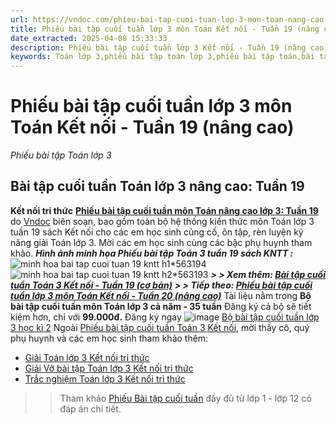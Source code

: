 ```yaml
---
url: https://vndoc.com/phieu-bai-tap-cuoi-tuan-lop-3-mon-toan-nang-cao-tuan-19-225952
title: Phiếu bài tập cuối tuần lớp 3 môn Toán Kết nối - Tuần 19 (nâng cao) - Phiếu bài tập Toán lớp 3 - VnDoc.com
date_extracted: 2025-04-08 15:33:33
description: Phiếu bài tập cuối tuần lớp 3 Kết nối - Tuần 19 (nâng cao) là bài tập cuối tuần nâng cao môn Toán lớp 3, giúp cho các em học sinh ôn tập và nâng cao hơn kiến thức đã được học trong chương trình Toán lớp 3 Tuần 18.
keywords: Toán lớp 3,phiếu bài tập toán lớp 3,phiếu bài tập toán,bài tập cuối tuần,bài tập cuối tuần toán 3 kết nối tuần 19,phiếu bài tập toán 3 tuần 19 kết nối,bài tập cuối tuần 19 kết nối tri thức,đề kiểm tra cuối tuần toán 3 kết nối tri thức,bài tập tuần 19 sách kết nối,phiếu bài tập cuối tuần lớp 3,bài tập cuối tuần lớp 3,phiếu bài tập cuối tuần lớp 3 có lời giải,đáp án phiếu bài tập cuối tuần lớp 3,toán nâng cao lớp 3
---
```


# Phiếu bài tập cuối tuần lớp 3 môn Toán Kết nối - Tuần 19 \(nâng cao\)
_Phiếu bài tập Toán lớp 3_
## **Bài tập cuối tuần Toán lớp 3 nâng cao: Tuần 19**  
**Kết nối tri thức**
[**Phiếu bài tập cuối tuần môn Toán nâng cao lớp 3: Tuần 19**](<https://vndoc.com/phieu-bai-tap-cuoi-tuan-lop-3-mon-toan-nang-cao-tuan-19-225952>) do [Vndoc](<https://vndoc.com/>) biên soạn, bao gồm toàn bộ hệ thống kiến thức môn Toán lớp 3 tuần 19 sách Kết nối cho các em học sinh củng cố, ôn tập, rèn luyện kỹ năng giải Toán lớp 3. Mời các em học sinh cùng các bậc phụ huynh tham khảo.
_**Hình ảnh minh họa Phiếu bài tập Toán 3 tuần 19 sách KNTT :**_
![minh hoa bai tap cuoi tuan 19 kntt h1*563194](https://i.vdoc.vn/data/image/2024/01/10/minh-hoa-bai-tap-cuoi-tuan-19-kntt-h1.jpg)![minh hoa bai tap cuoi tuan 19 kntt h2*563193](https://i.vdoc.vn/data/image/2024/01/10/minh-hoa-bai-tap-cuoi-tuan-19-kntt-h2.jpg)
_**> > Xem thêm: [Bài tập cuối tuần Toán 3 Kết nối - Tuần 19 \(cơ bản\)](<https://vndoc.com/de-kiem-tra-cuoi-tuan-toan-lop-3-tuan-19-de-2-187889>)**_
_**> > Tiếp theo: [Phiếu bài tập cuối tuần lớp 3 môn Toán Kết nối - Tuần 20 \(nâng cao\)](<https://vndoc.com/phieu-bai-tap-cuoi-tuan-lop-3-mon-toan-nang-cao-tuan-20-226267>)**_
Tài liệu nằm trong **Bộ bài tập cuối tuần môn Toán lớp 3 cả năm - 35 tuần**
Đăng ký cả bộ sẽ tiết kiệm hơn, chỉ với **99.000đ.**
Đăng ký ngay ![image](https://i.vdoc.vn/data/image/2022/08/26/ban-tay.svg) [Bộ bài tập cuối tuần lớp 3 học kì 2](<https://vndoc.com/bai-tap-cuoi-tuan-toan-lop-3-ket-noi-tri-thuc-hoc-ki-2-nang-cao-315334>)
Ngoài [Phiếu bài tập cuối tuần Toán 3 Kết nối](<https://vndoc.com/de-kiem-tra-cuoi-tuan-toan3>), mời thầy cô, quý phụ huynh và các em học sinh tham khảo thêm:
  * [Giải Toán lớp 3 Kết nối tri thức](<https://vndoc.com/de-kiem-tra-cuoi-tuan-toan3>)
  * [Giải Vở bài tập Toán lớp 3 Kết nối tri thức](<https://vndoc.com/vo-bai-tap-toan-lop-3-ket-noi-tri-thuc>)
  * [Trắc nghiệm Toán lớp 3 Kết nối tri thức](<https://vndoc.com/trac-nghiem-toan-3-kntt>)

>> Tham khảo [Phiếu Bài tập cuối tuần](<https://vndoc.com/bai-tap-cuoi-tuan>) đầy đủ từ lớp 1 - lớp 12 có đáp án chi tiết.
